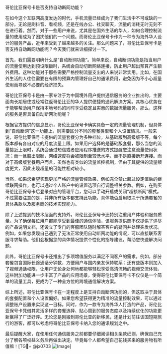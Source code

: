 哥伦比亚保号卡是否支持自动断网功能？

在如今这个互联网高度发达的时代，手机流量已经成为了我们生活中不可或缺的一部分。无论是刷抖音、看视频，还是在线办公、社交聊天，流量的消耗无时无刻不在进行着。然而，对于一些用户来说，尤其是在国外生活的华人，如何合理控制流量的使用成为了困扰他们的一个问题。而哥伦比亚保号卡作为一种专为海外华人设计的服务产品，近年来受到了越来越多的关注。那么问题来了，哥伦比亚保号卡是否支持自动断网功能呢？今天我们就来详细探讨一下。

首先，我们需要明确什么是“自动断网功能”。简单来说，自动断网功能是指当用户的流量使用达到预设限额时，系统会自动切断网络连接，防止用户超出预算产生额外费用。这种功能对于那些需要严格控制流量支出的人来说非常实用。比如，在国外生活的人往往需要在有限的预算内管理好自己的通讯费用，避免因为不小心超量使用而导致不必要的经济损失。

哥伦比亚保号卡是由一家专注于为中国境外用户提供通信服务的企业推出的，主要面向长期居住或经常往返哥伦比亚的华人提供便捷的通讯解决方案。其核心优势在于能够帮助用户保持本地号码的同时享受稳定且实惠的数据流量服务。那么，这样的服务是否具备自动断网功能呢？

根据官方提供的信息显示，哥伦比亚保号卡确实具备一定的流量管理机制，但具体到“自动断网”这一功能上，则需要区分不同的套餐类型和个人设置情况。一般来说，哥伦比亚保号卡提供的流量套餐分为多种档位，从基础版到高级版不等，每个版本都有各自对应的月度流量上限。如果用户选择的是基础版套餐，那么当您的流量接近上限时，系统会通过短信或者应用程序推送的方式提醒您注意流量使用状况；而一旦超出限额，网络速度将会被限制至较低水平，而不是直接断开连接。而对于高级版套餐用户而言，虽然也有类似的流量监控机制，但由于其提供的流量额度更大，因此出现超量的可能性相对较小。

当然，如果您希望实现更加严格的流量管控效果，例如完全禁止超过设定值后的继续联网操作，也可以通过个人账户中的设置选项自行调整相关参数。例如，在购买哥伦比亚保号卡后登录对应的管理平台，您可以手动开启或关闭“超额断网”模式。不过需要注意的是，并非所有版本都支持此功能，具体能否启用取决于所选套餐的具体条款以及服务商的技术实现能力。

除了上述提到的技术层面的支持外，哥伦比亚保号卡还特别注重用户体验和服务质量。为了确保每位用户都能享受到最佳的通信体验，该服务提供商不仅提供了详尽的产品说明文档，还设立了专门的客服团队随时解答客户的疑问并处理突发状况。例如，如果您发现自己遇到了无法正常使用自动断网功能的情况，可以直接联系客服寻求帮助。他们会根据您的具体情况提供个性化的指导建议，帮助您快速解决问题。

此外，哥伦比亚保号卡还推出了多项增值服务以满足不同客户的需求。例如，部分套餐包含国际长途通话分钟数，方便用户与国内亲友保持联系；还有些版本则加入了视频通话权限，让用户无论身处何地都能够轻松享受高清流畅的视频交流体验。这些附加功能进一步丰富了产品的应用场景，使得哥伦比亚保号卡不仅仅是一个简单的流量工具，更成为了一种全方位的跨境通信解决方案。

综上所述，哥伦比亚保号卡在一定程度上是支持自动断网功能的，但这取决于具体的套餐配置和个人设置偏好。如果您希望获得更为精准的流量控制效果，可以通过调整账户设置来实现这一目标。同时，作为一款专为海外华人打造的产品，哥伦比亚保号卡凭借其灵活多样的套餐选择、贴心周到的服务态度以及持续优化的功能更新赢得了广泛好评。无论您是刚搬到哥伦比亚的新移民，还是计划前往该国短期旅行的游客，都可以考虑将哥伦比亚保号卡纳入您的通讯规划之中。

最后提醒大家，在使用任何通信服务之前都要仔细阅读相关条款细则，确保自己充分了解各项权益义务后再做出决定。毕竟每个人都希望自己花钱买来的服务物有所值嘛！[TG💪+ @jx0703 ![Image](https://github.com/user-attachments/assets/dbca1d08-cadb-493c-b0ec-ad6f7a83f270)]